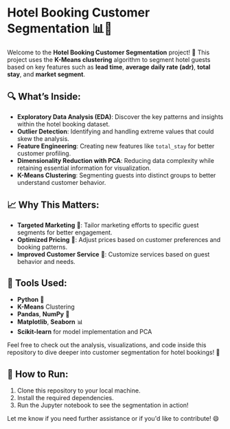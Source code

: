 # Hotel Booking Customer Segmentation 📊🏨

Welcome to the **Hotel Booking Customer Segmentation** project! 🎉 This project uses the **K-Means clustering** algorithm to segment hotel guests based on key features such as **lead time**, **average daily rate (adr)**, **total stay**, and **market segment**. 

## 🔍 What’s Inside:
- **Exploratory Data Analysis (EDA)**: Discover the key patterns and insights within the hotel booking dataset.
- **Outlier Detection**: Identifying and handling extreme values that could skew the analysis.
- **Feature Engineering**: Creating new features like `total_stay` for better customer profiling.
- **Dimensionality Reduction with PCA**: Reducing data complexity while retaining essential information for visualization.
- **K-Means Clustering**: Segmenting guests into distinct groups to better understand customer behavior.

## 📈 Why This Matters:
- **Targeted Marketing** 🎯: Tailor marketing efforts to specific guest segments for better engagement.
- **Optimized Pricing** 💸: Adjust prices based on customer preferences and booking patterns.
- **Improved Customer Service** 🤝: Customize services based on guest behavior and needs.

## 🔧 Tools Used:
- **Python** 🐍
- **K-Means** Clustering
- **Pandas**, **NumPy** 🧮
- **Matplotlib**, **Seaborn** 📊
- **Scikit-learn** for model implementation and PCA

Feel free to check out the analysis, visualizations, and code inside this repository to dive deeper into customer segmentation for hotel bookings! 🚀

## 🚀 How to Run:
1. Clone this repository to your local machine.
2. Install the required dependencies.
3. Run the Jupyter notebook to see the segmentation in action!

Let me know if you need further assistance or if you'd like to contribute! 😄
